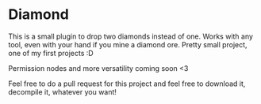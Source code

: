# Diamond
This is a small plugin to drop two diamonds instead of one. Works with any tool, even with your hand if you mine a diamond ore. Pretty small project, one of my first projects :D

Permission nodes and more versatility coming soon <3

Feel free to do a pull request for this project and feel free to download it, decompile it, whatever you want!
